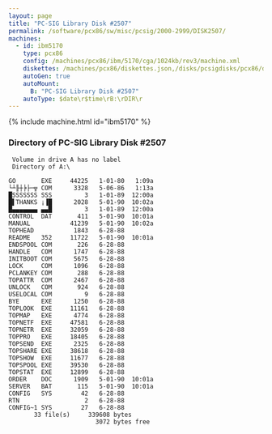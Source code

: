 ```yaml
---
layout: page
title: "PC-SIG Library Disk #2507"
permalink: /software/pcx86/sw/misc/pcsig/2000-2999/DISK2507/
machines:
  - id: ibm5170
    type: pcx86
    config: /machines/pcx86/ibm/5170/cga/1024kb/rev3/machine.xml
    diskettes: /machines/pcx86/diskettes.json,/disks/pcsigdisks/pcx86/diskettes.json
    autoGen: true
    autoMount:
      B: "PC-SIG Library Disk #2507"
    autoType: $date\r$time\rB:\rDIR\r
---
```


{% include machine.html id="ibm5170" %}

### Directory of PC-SIG Library Disk #2507

     Volume in drive A has no label
     Directory of A:\

    GO       EXE     44225   1-01-80   1:09a
    └┴╟┼╞├─╦ COM      3328   5-06-86   1:13a
    █SSSSSSS SSS         3   1-01-89  12:00a
    █▌THANKS ¡▐█      2028   5-01-90  10:02a
    █▄▄▄▄▄▄▄ ▄▄█         3   1-01-89  12:00a
    CONTROL  DAT       411   5-01-90  10:01a
    MANUAL           41239   5-01-90  10:02a
    TOPHEAD           1843   6-28-88
    README   352     11722   5-01-90  10:01a
    ENDSPOOL COM       226   6-28-88
    HANDLE   COM      1747   6-28-88
    INITBOOT COM      5675   6-28-88
    LOCK     COM      1096   6-28-88
    PCLANKEY COM       288   6-28-88
    TOPATTR  COM      2467   6-28-88
    UNLOCK   COM       924   6-28-88
    USELOCAL COM         9   6-28-88
    BYE      EXE      1250   6-28-88
    TOPLOOK  EXE     11161   6-28-88
    TOPMAP   EXE      4774   6-28-88
    TOPNETF  EXE     47581   6-28-88
    TOPNETR  EXE     32059   6-28-88
    TOPPRO   EXE     18405   6-28-88
    TOPSEND  EXE      2325   6-28-88
    TOPSHARE EXE     38618   6-28-88
    TOPSHOW  EXE     11677   6-28-88
    TOPSPOOL EXE     39530   6-28-88
    TOPSTAT  EXE     12899   6-28-88
    ORDER    DOC      1909   5-01-90  10:01a
    SERVER   BAT       115   5-01-90  10:01a
    CONFIG   SYS        42   6-28-88
    RTN                  2   6-28-88
    CONFIG~1 SYS        27   6-28-88
           33 file(s)     339608 bytes
                            3072 bytes free
